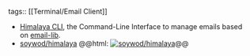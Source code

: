 tags:: [[Terminal/Email Client]]

- [Himalaya CLI](https://pimalaya.org/himalaya/cli/latest/), the Command-Line Interface to manage emails based on [email-lib](https://crates.io/crates/email-lib).
- [soywod/himalaya](https://github.com/soywod/himalaya)
  @@html: <a href="https://github.com/soywod/himalaya/"><img src="https://github-readme-stats-astronomer.vercel.app/api/pin/?username=soywod&repo=himalaya&theme=tokyonight" alt="soywod/himalaya"/></a>@@